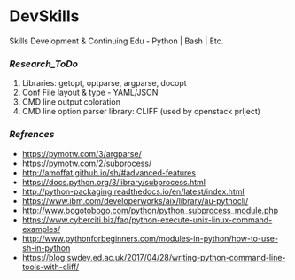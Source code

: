 # DevSkills
Skills Development &amp; Continuing Edu - Python | Bash | Etc.

### _Research_ToDo_
 1. Libraries: getopt, optparse, argparse, docopt
 2. Conf File layout & type - YAML/JSON
 3. CMD line output coloration
 4. CMD line option parser library: CLIFF (used by openstack prlject)

### _Refrences_
 * https://pymotw.com/3/argparse/
 * https://pymotw.com/2/subprocess/
 * http://amoffat.github.io/sh/#advanced-features
 * https://docs.python.org/3/library/subprocess.html
 * http://python-packaging.readthedocs.io/en/latest/index.html
 * https://www.ibm.com/developerworks/aix/library/au-pythocli/
 * http://www.bogotobogo.com/python/python_subprocess_module.php
 * https://www.cyberciti.biz/faq/python-execute-unix-linux-command-examples/
 * http://www.pythonforbeginners.com/modules-in-python/how-to-use-sh-in-python
 * https://blog.swdev.ed.ac.uk/2017/04/28/writing-python-command-line-tools-with-cliff/
